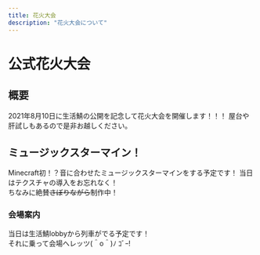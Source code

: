 ```yaml
---
title: 花火大会
description: "花火大会について"
---
```


# 公式花火大会

## 概要
2021年8月10日に生活鯖の公開を記念して花火大会を開催します！！！
屋台や肝試しもあるので是非お越しください。

## ミュージックスターマイン！
Minecraft初！？音に合わせたミュージックスターマインをする予定です！
当日はテクスチャの導入をお忘れなく！
<br>
ちなみに絶賛~~さぼりながら~~制作中！

### 会場案内
当日は生活鯖lobbyから列車がでる予定です！
<br>
それに乗って会場へレッツ(＾o＾)ﾉ ｺﾞｰ!
